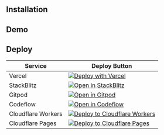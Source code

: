 
## Installation


## Demo

## Deploy
| Service | Deploy Button |
|---------|---------------|
| Vercel | [![Deploy with Vercel](https://vercel.com/button)](https://vercel.com/new/clone?repository-url=https%3A%2F%2Fgithub.com%2Fvercel%2Fnext.js%2Ftree%2Fcanary%2Fexamples%2Fhello-world) |
| StackBlitz | [![Open in StackBlitz](https://developer.stackblitz.com/img/open_in_stackblitz.svg)](https://stackblitz.com/github/___YOUR_PATH___) |
| Gitpod | [![Open in Gitpod](https://gitpod.io/button/open-in-gitpod.svg)](https://gitpod.io/#https://github.com/BloopAI/bloop) |
| Codeflow | [![Open in Codeflow](https://developer.stackblitz.com/img/open_in_codeflow.svg)](https:///pr.new/___GH_ACCOUNT__/___GH_REPOSITORY___) |
| Cloudflare Workers | [![Deploy to Cloudflare Workers](https://deploy.workers.cloudflare.com/button)](https://deploy.workers.cloudflare.com/?url=https://github.com/YOURUSERNAME/YOURREPO) |
| Cloudflare Pages | [![Deploy to Cloudflare Pages](https://deploy.pages.cloudflare.com/button)](https://deploy.pages.cloudflare.com/?url=https://github.com/YOURUSERNAME/YOURREPO) |
